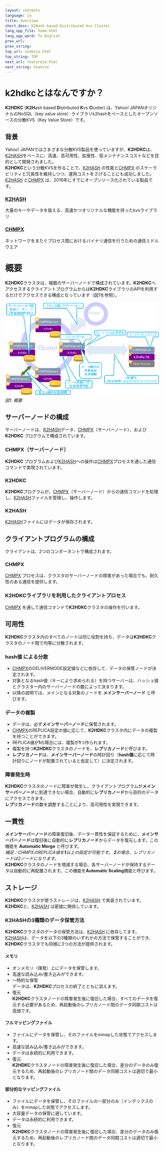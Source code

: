 ```yaml
---
layout: contents
language: ja
title: Overview
short_desc: K2Hash based Distributed Kvs Cluster
lang_opp_file: home.html
lang_opp_word: To English
prev_url: 
prev_string: 
top_url: indexja.html
top_string: TOP
next_url: featureja.html
next_string: Feature
---
```


# k2hdkcとはなんですか？
**K2HDKC** (**K2H**ash based **D**istributed **K**vs **C**luster) は、Yahoo! JAPANオリジナルのNoSQL（key value store）ライブラリk2hashをベースとしたオープンソースの分散KVS（Key Value Store）です。

## 背景
Yahoo! JAPANではさまざまな分散KVS製品を使っていますが、**K2HDKC**は、[K2HASH](https://k2hash.antpick.ax/indexja.html)をベースに、高速、高可用性、拡張性、低メンテナンスコストなどを目的として開発されました。  
**K2HDKC**という分散KVSを作ることで、[K2HASH](https://k2hash.antpick.ax/indexja.html) の性能と[CHMPX](https://chmpx.antpick.ax/indexja.html) のスケーラビリティと冗長性を維持しつつ、運用コストをさげることにも成功しました。  
[K2HASH](https://k2hash.antpick.ax/indexja.html) と[CHMPX](https://chmpx.antpick.ax/indexja.html) は、2016年にすでにオープンソース化されている製品です。

### [K2HASH](https://k2hash.antpick.ax/indexja.html)
大量のキーやデータを扱える、高速かつオリジナルな機能を持ったkvsライブラリ
### [CHMPX](https://chmpx.antpick.ax/indexja.html)
ネットワークをまたぐプロセス間におけるバイナリ通信を行うための通信ミドルウエア

# 概要
**K2HDKC**クラスタは、複数のサーバーノードで構成されています。**K2HDKC**へアクセスするクライアントプログラムからは**K2HDKC**ライブラリのAPIを利用するだけでアクセスできる構成となっています（図1を参照）。

![Figure.1](images/home_jpn_fig1.png)
_図1. 概要_

## サーバーノードの構成
サーバーノードは、[K2HASH](https://k2hash.antpick.ax/indexja.html)データ、[CHMPX](https://chmpx.antpick.ax/indexja.html)（サーバーノード）、および **K2HDKC** プログラムで構成されています。

### CHMPX（サーバーノード）
**K2HDKC** プログラムおよび[K2HASH](https://k2hash.antpick.ax/indexja.html)への操作は[CHMPX](https://chmpx.antpick.ax/indexja.html)プロセスを通した通信コマンドで実現されています。

### K2HDKC
**K2HDKC**プログラムが、[CHMPX](https://chmpx.antpick.ax/indexja.html)（サーバーノード）からの通信コマンドを処理し、[K2HASH](https://k2hash.antpick.ax/indexja.html)ファイルを管理し、操作します。

### K2HASH
[K2HASH](https://k2hash.antpick.ax/indexja.html)ファイルにはデータが保存されます。

## クライアントプログラムの構成
クライアントは、2つのコンポーネントで構成されます。

### CHMPX
[CHMPX](https://chmpx.antpick.ax/indexja.html) プロセスは、クラスタのサーバーノードの障害があった場合でも、耐久性のある通信を提供します。

### **K2HDKC**ライブラリを利用したクライアントプロセス
[CHMPX](https://chmpx.antpick.ax/indexja.html) を通して通信コマンドで**K2HDKC**クラスタの操作を行います。

## 可用性
**K2HDKC**クラスタ内のすべてのノードは同じ役割を持ち、データは**K2HDKC**クラスタのノード間で均等に分散されます。

### **hash**値 による分散
- [CHMPX](https://chmpx.antpick.ax/indexja.html)のDELIVERMODE設定値などに依存して、データの保管ノードが決定されます。
- 対象となるhash値（キーにより求められる）を持つサーバーは、ハッシュ値とクラスター内のサーバーノードの数によって決まります。
- 以降の説明では、メインとなる対象のノードを **メインサーバーノード** と呼びます。

### データの複製
- データは、必ず**メインサーバーノード**に保管されます。
- [CHMPX](https://chmpx.antpick.ax/indexja.html)のREPLICA設定の値に応じて、**K2HDKC**クラスタ内にデータの複製を持つことができます。
- REPLICA値が**1**の場合には、複製が**1**つ作られます。
- 複製を持つ**K2HDKC**クラスタのノードを、**レプリカノード**と呼びます。
- **レプリカノード**は、**メインサーバーノード**の時計回り（**hash値**に応じて時計回りにノードが配置されていると仮定して）に決定されます。

### 障害発生時
**K2HDKC**クラスタのノードに障害が発生し、クライアントプログラムが**メインサーバーノード**に到達できない場合、自動的に**レプリカノード**から目的のデータにアクセスできます。  
**レプリカノード**の数を調整することにより、高可用性を実現できます。

## 一貫性
**メインサーバーノード**の障害復旧後、データ一貫性を保証するために、**メインサーバーノード**は復旧後に自動的に**レプリカノード**からデータを復元します。この機能を **Automatic Merge** と呼びます。  
_補足：CHMPXのREPLICA値を**1**以上の設定が可能です。 **2**の場合、レプリカノードは2ノードになります。_  
**K2HDKC**クラスタのノードを増減する場合、各サーバーノードが保持するデータは自動的に再配置されます。この機能を**Automatic Scaling**機能と呼びます。

## ストレージ
**K2HDKC**クラスタが使うストレージは、[K2HASH](https://k2hash.antpick.ax/indexja.html) で実装されています。  
**K2HDKC**と、[K2HASH](https://k2hash.antpick.ax/indexja.html) は密接に関係しています。

### K2HASHの3種類のデータ保管方法
**K2HDKC**クラスタのデータの保管方法は、[K2HASH](https://k2hash.antpick.ax/indexja.html) に依存してます。  
[K2HASH](https://k2hash.antpick.ax/indexja.html)は、データを以下の3種類のいずれかの方法で保管することができ、**K2HDKC**クラスタでも同様に3つの方法が提供されます。

#### メモリ
- オンメモリ（揮発）上にデータを保管します。
- 高速な読み込み/書き込みができます。
- 一時的な保管  
データは、**K2HDKC**プロセスの終了とともに消えます。
- 復元  
**K2HDKC**クラスタノードの障害発生後に復旧した場合、すべてのデータを復元する必要があるため、再起動後のレプリカノード間のデータ同期コストは高価です。

#### フルマッピングファイル
- ファイルにデータを保管し、そのファイルをmmapした状態でアクセスします。
- 高速な読み込み/書き込みができます。
- データは永続的に利用できます。
- 復元  
**K2HDKC**クラスタノードの障害発生後に復旧した場合、差分のデータのみ復元するため、再起動後のレプリカノード間のデータ同期コストは適切で最小となります。

#### 部分的なマッピングファイル
- ファイルにデータを保管し、そのファイルの一部分のみ（インデックスのみ）をmmapした状態でアクセスします。
- 大容量データの保管に適しています。
- データは永続的に利用できます。
- 復元  
**K2HDKC**クラスタノードの障害発生後に復旧した場合、差分のデータのみ復元するため、再起動後のレプリカノード間のデータ同期コストは適切で最小となります。

